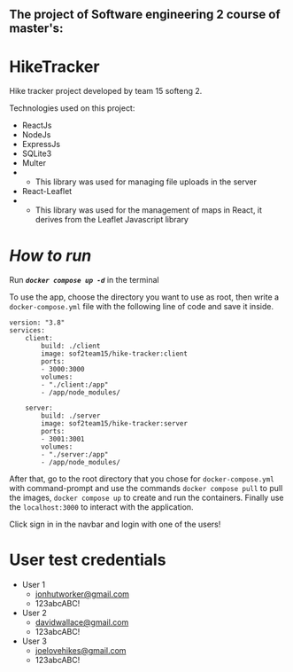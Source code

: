 ## The project of Software engineering 2 course of master's:
# HikeTracker

Hike tracker project developed by team 15 softeng 2.

Technologies used on this project:

- ReactJs
- NodeJs
- ExpressJs
- SQLite3
- Multer
- - This library was used for managing file uploads in the server
- React-Leaflet
- - This library was used for the management of maps in React, it derives from the Leaflet Javascript library

# ***How to run***

Run <code>***docker compose up -d***</code> in the terminal

To use the app, choose the directory you want to use as root, then write a `docker-compose.yml` file with the following line of code and save it inside.

    version: "3.8"
    services:
        client:
            build: ./client
            image: sof2team15/hike-tracker:client
            ports:
            - 3000:3000
            volumes:
            - "./client:/app"
            - /app/node_modules/
        
        server:
            build: ./server
            image: sof2team15/hike-tracker:server
            ports:
            - 3001:3001
            volumes:
            - "./server:/app"
            - /app/node_modules/

After that, go to the root directory that you chose for `docker-compose.yml` with command-prompt and use the commands `docker compose pull` to pull the images, `docker compose up` to create and run the containers. Finally use the `localhost:3000` to interact with the application.


Click sign in in the navbar and login with one of the users!

# User test credentials
- User 1
    - jonhutworker@gmail.com
    - 123abcABC!
- User 2
    - davidwallace@gmail.com
    - 123abcABC!
- User 3
    - joelovehikes@gmail.com
    - 123abcABC!
